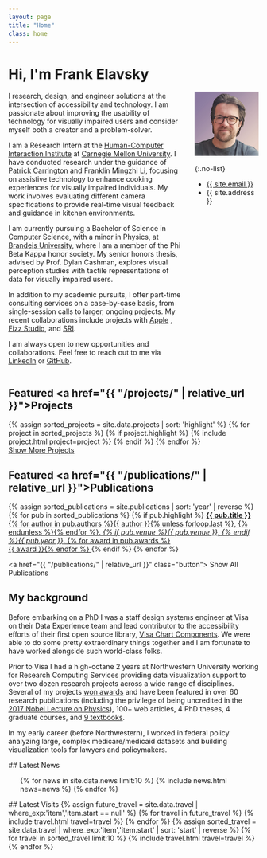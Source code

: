 ```yaml
---
layout: page
title: "Home"
class: home
---
```


# Hi, I'm Frank Elavsky

<div class="columns" markdown="1">

<div class="intro" markdown="1">
I research, design, and engineer solutions at the intersection of accessibility and technology. I am passionate about improving the usability of technology for visually impaired users and consider myself both a creator and a problem-solver.

I am a Research Intern at the [Human-Computer Interaction Institute](https://hcii.cmu.edu/) at [Carnegie Mellon University](https://www.cmu.edu/). I have conducted research under the guidance of [Patrick Carrington](https://www.patrickcarrington.com/) and Franklin Mingzhi Li, focusing on assistive technology to enhance cooking experiences for visually impaired individuals. My work involves evaluating different camera specifications to provide real-time visual feedback and guidance in kitchen environments.

I am currently pursuing a Bachelor of Science in Computer Science, with a minor in Physics, at [Brandeis University](https://www.brandeis.edu/), where I am a member of the Phi Beta Kappa honor society. My senior honors thesis, advised by Prof. Dylan Cashman, explores visual perception studies with tactile representations of data for visually impaired users.

In addition to my academic pursuits, I offer part-time consulting services on a case-by-case basis, from single-session calls to larger, ongoing projects. My recent collaborations include projects with [Apple](https://www.apple.com/) <i class="fab fa-apple"></i>, [Fizz Studio](https://fizz.studio/), and [SRI](https://www.sri.com/research/education-learning/).

I am always open to new opportunities and collaborations. Feel free to reach out to me via [LinkedIn](https://www.linkedin.com/in/areenkh) or [GitHub](https://github.com/areenkh).

<!-- Upcoming: Adobe, Atlassian?, Highcharts, UW-Madison's WGNHS, ?? -->

</div>

<div class="me" markdown="1">
<picture>
  <source srcset='/images/frank.jpg' type='image/jpg' />
  <img
    src='/images/frank.jpg'
    alt="It's me! A white man smiling with medium-short brown hair, glasses, and a grey t-shirt.">
</picture>

{:.no-list}
* <a href="mailto:{{ site.email }}">{{ site.email }}</a>
* {{ site.address }}
</div>

</div>

## Featured <a href="{{ "/projects/" | relative_url }}">Projects</a>

<div class="featured-projects">
  {% assign sorted_projects = site.data.projects | sort: 'highlight' %}
  {% for project in sorted_projects %}
    {% if project.highlight %}
      {% include project.html project=project %}
    {% endif %}
  {% endfor %}
</div>
<a href="{{ "/projects/" | relative_url }}" class="button">
  <i class="fas fa-chevron-circle-right"></i>
  Show More Projects
</a>

## Featured <a href="{{ "/publications/" | relative_url }}">Publications</a>

<div class="featured-publications">
  {% assign sorted_publications = site.publications | sort: 'year' | reverse %}
  {% for pub in sorted_publications %}
    {% if pub.highlight %}
      <a href="{{ pub.html }}" class="publication">
        <strong>{{ pub.title }}</strong>
        <span class="authors">{% for author in pub.authors %}{{ author }}{% unless forloop.last %}, {% endunless %}{% endfor %}</span>.
        <i>{% if pub.venue %}{{ pub.venue }}, {% endif %}{{ pub.year }}</i>.
        {% for award in pub.awards %}<br/><span class="award"><i class="fas fa-{% if award == "Best Paper Award" %}trophy{% else %}award{% endif %}" aria-hidden="true"></i> {{ award }}</span>{% endfor %}
      </a>
    {% endif %}
  {% endfor %}
</div>

<a href="{{ "/publications/" | relative_url }}" class="button">
  <i class="fas fa-chevron-circle-right"></i>
  Show All Publications
</a>

## My background

<div class="intro" markdown="1">

Before embarking on a PhD I was a staff design systems engineer at Visa on their Data Experience team and lead contributor to the accessibility efforts of their first open source library, [Visa Chart Components](https://github.com/visa/visa-chart-components). We were able to do some pretty extraordinary things together and I am fortunate to have worked alongside such world-class folks.

Prior to Visa I had a high-octane 2 years at Northwestern University working for Research Computing Services providing data visualization support to over two dozen research projects across a wide range of disciplines. Several of my projects [won awards](https://www.frank.computer/cv/#awards) and have been featured in over 60 research publications (including the privilege of being uncredited in the [2017 Nobel Lecture on Physics](https://journals.aps.org/rmp/abstract/10.1103/RevModPhys.90.040502)), 100+ web articles, 4 PhD theses, 4 graduate courses, and [9 textbooks](https://www.google.com/search?q=%22Frank+elavsky%22&hl=en&tbm=bks&sxsrf=APq-WBuA3-rFi5BAWgvu7rf_ax78Iee66w:1648824562316&ei=8hBHYsf-Eu-FytMPsZ-B0AI&start=0&sa=N&ved=2ahUKEwjHv9WSjvP2AhXvgnIEHbFPACo4ChDy0wN6BAgBED0&biw=896&bih=931&dpr=2).

In my early career (before Northwestern), I worked in federal policy analyzing large, complex medicare/medicaid datasets and building visualization tools for lawyers and policymakers.

</div>

<div class="news-travel" markdown="1">

<div class="news" markdown="1">
## Latest News

<ul>
{% for news in site.data.news limit:10 %}
  {% include news.html news=news %}
{% endfor %}
</ul>

</div>

<div class="travel" markdown="1">
## Latest Visits

<table>
<tbody>
{% assign future_travel = site.data.travel | where_exp:'item','item.start == null' %}
{% for travel in future_travel %}
  {% include travel.html travel=travel %}
{% endfor %}
{% assign sorted_travel = site.data.travel | where_exp:'item','item.start' | sort: 'start' | reverse %}
{% for travel in sorted_travel limit:10 %}
  {% include travel.html travel=travel %}
{% endfor %}
</tbody>
</table>

</div>

</div>
